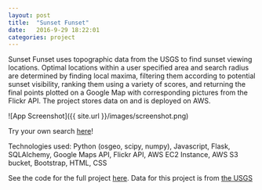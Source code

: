 ```yaml
---
layout: post
title:  "Sunset Funset"
date:   2016-9-29 18:22:01
categories: project
---
```

Sunset Funset uses topographic data from the USGS to find sunset viewing locations. Optimal locations within a user specified area and search radius are determined by finding local maxima, filtering them according to potential sunset visibility, ranking them using a variety of scores, and returning the final points plotted on a Google Map with corresponding pictures from the Flickr API. The project stores data on and is deployed on AWS.

![App Screenshot]({{ site.url }}/images/screenshot.png)

Try your own search  [here](http://www.sunsetfunset.com/)!

Technologies used: Python (osgeo, scipy, numpy), Javascript, Flask, SQLAlchemy, Google Maps API, Flickr API, AWS EC2 Instance, AWS S3 bucket, Bootstrap, HTML, CSS

See the code for the full project [here](https://github.com/sajafleming/Sunset-Funset). Data for this project is from [the USGS](http://viewer.nationalmap.gov/basic/)